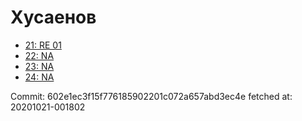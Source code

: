 # Хусаенов
- [21: RE 01](21.md)
- [22: NA](22.md)
- [23: NA](23.md)
- [24: NA](24.md)

Commit: 602e1ec3f15f776185902201c072a657abd3ec4e
 fetched at: 20201021-001802
